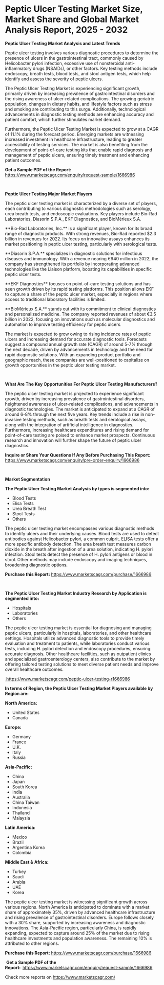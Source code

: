<p><h1>Peptic Ulcer Testing Market Size, Market Share and Global Market Analysis Report, 2025 - 2032</h1></p><p><strong>Peptic Ulcer Testing Market Analysis and Latest Trends</strong></p>
<p><p>Peptic ulcer testing involves various diagnostic procedures to determine the presence of ulcers in the gastrointestinal tract, commonly caused by Helicobacter pylori infection, excessive use of nonsteroidal anti-inflammatory drugs (NSAIDs), or other factors. Key testing methods include endoscopy, breath tests, blood tests, and stool antigen tests, which help identify and assess the severity of peptic ulcers.</p><p>The Peptic Ulcer Testing Market is experiencing significant growth, primarily driven by increasing prevalence of gastrointestinal disorders and the rising awareness of ulcer-related complications. The growing geriatric population, changes in dietary habits, and lifestyle factors such as stress and smoking are contributing to this surge. Additionally, technological advancements in diagnostic testing methods are enhancing accuracy and patient comfort, which further stimulates market demand.</p><p>Furthermore, the Peptic Ulcer Testing Market is expected to grow at a CAGR of 11.1% during the forecast period. Emerging markets are witnessing increased investment in healthcare infrastructure, leading to greater accessibility of testing services. The market is also benefiting from the development of point-of-care testing kits that enable rapid diagnosis and management of peptic ulcers, ensuring timely treatment and enhancing patient outcomes.</p></p>
<p><strong>Get a Sample PDF of the Report:&nbsp;</strong> <a href="https://www.marketscagr.com/enquiry/request-sample/1666986?utm_campaign=3201&utm_medium=2&utm_source=Github&utm_content=ia&utm_term=06032025&utm_id=peptic-ulcer-testing">https://www.marketscagr.com/enquiry/request-sample/1666986</a></p>
<p>&nbsp;</p>
<p><strong>Peptic Ulcer Testing Major Market Players</strong></p>
<p><p>The peptic ulcer testing market is characterized by a diverse set of players, each contributing to various diagnostic methodologies such as serology, urea breath tests, and endoscopic evaluations. Key players include Bio-Rad Laboratories, Diasorin S.P.A., EKF Diagnostics, and BioMérieux S.A. </p><p>**Bio-Rad Laboratories, Inc.** is a significant player, known for its broad range of diagnostic products. With strong revenues, Bio-Rad reported $2.3 billion in revenues for 2022. Its focus on innovative assays enhances its market positioning in peptic ulcer testing, particularly with serological tests.</p><p>**Diasorin S.P.A.** specializes in diagnostic solutions for infectious diseases and immunology. With a revenue nearing €940 million in 2022, the company has strengthened its portfolio by incorporating advanced technologies like the Liaison platform, boosting its capabilities in specific peptic ulcer tests.</p><p>**EKF Diagnostics** focuses on point-of-care testing solutions and has seen growth driven by its rapid testing platforms. This position allows EKF to capture a share of the peptic ulcer market, especially in regions where access to traditional laboratory facilities is limited.</p><p>**BioMérieux S.A.** stands out with its commitment to clinical diagnostics and personalized medicine. The company reported revenues of about €3.5 billion in 2022, focusing on innovations such as molecular diagnostics and automation to improve testing efficiency for peptic ulcers.</p><p>The market is expected to grow owing to rising incidence rates of peptic ulcers and increasing demand for accurate diagnostic tools. Forecasts suggest a compound annual growth rate (CAGR) of around 5-7% through the next decade, driven by advancements in technology and the need for rapid diagnostic solutions. With an expanding product portfolio and geographic reach, these companies are well-positioned to capitalize on growth opportunities in the peptic ulcer testing market.</p></p>
<p>&nbsp;</p>
<p><strong>What Are The Key Opportunities For Peptic Ulcer Testing Manufacturers?</strong></p>
<p><p>The peptic ulcer testing market is projected to experience significant growth, driven by increasing prevalence of gastrointestinal disorders, heightened awareness of ulcer-related complications, and advancements in diagnostic technologies. The market is anticipated to expand at a CAGR of around 6-8% through the next five years. Key trends include a rise in non-invasive testing methods, such as breath tests and serological assays, along with the integration of artificial intelligence in diagnostics. Furthermore, increasing healthcare expenditures and rising demand for point-of-care testing are poised to enhance market prospects. Continuous research and innovation will further shape the future of peptic ulcer diagnostics.</p></p>
<p><strong>Inquire or Share Your Questions If Any Before Purchasing This Report:</strong> <a href="https://www.marketscagr.com/enquiry/pre-order-enquiry/1666986?utm_campaign=3201&utm_medium=2&utm_source=Github&utm_content=ia&utm_term=06032025&utm_id=peptic-ulcer-testing">https://www.marketscagr.com/enquiry/pre-order-enquiry/1666986</a></p>
<p>&nbsp;</p>
<p><strong>Market Segmentation</strong></p>
<p><strong>The Peptic Ulcer Testing Market Analysis by types is segmented into:</strong></p>
<p><ul><li>Blood Tests</li><li>Elisa Tests</li><li>Urea Breath Test</li><li>Stool Tests</li><li>Others</li></ul></p>
<p><p>The peptic ulcer testing market encompasses various diagnostic methods to identify ulcers and their underlying causes. Blood tests are used to detect antibodies against Helicobacter pylori, a common culprit. ELISA tests offer a more specific antibody detection. The urea breath test measures carbon dioxide in the breath after ingestion of a urea solution, indicating H. pylori infection. Stool tests detect the presence of H. pylori antigens or blood in stool. Other methods may include endoscopy and imaging techniques, broadening diagnostic options.</p></p>
<p><strong>Purchase this Report:&nbsp;</strong><a href="https://www.marketscagr.com/purchase/1666986?utm_campaign=3201&utm_medium=2&utm_source=Github&utm_content=ia&utm_term=06032025&utm_id=peptic-ulcer-testing">https://www.marketscagr.com/purchase/1666986</a></p>
<p>&nbsp;</p>
<p><strong>The Peptic Ulcer Testing Market Industry Research by Application is segmented into:</strong></p>
<p><ul><li>Hospitals</li><li>Laboratories</li><li>Others</li></ul></p>
<p><p>The peptic ulcer testing market is essential for diagnosing and managing peptic ulcers, particularly in hospitals, laboratories, and other healthcare settings. Hospitals utilize advanced diagnostic tools to provide timely evaluation and treatment to patients, while laboratories conduct various tests, including H. pylori detection and endoscopy procedures, ensuring accurate diagnosis. Other healthcare facilities, such as outpatient clinics and specialized gastroenterology centers, also contribute to the market by offering tailored testing solutions to meet diverse patient needs and improve overall healthcare outcomes.</p></p>
<p><a href="https://www.marketscagr.com/peptic-ulcer-testing-r1666986?utm_campaign=3201&utm_medium=2&utm_source=Github&utm_content=ia&utm_term=06032025&utm_id=peptic-ulcer-testing">&nbsp;https://www.marketscagr.com/peptic-ulcer-testing-r1666986</a></p>
<p><strong>In terms of Region, the Peptic Ulcer Testing Market Players available by Region are:</strong></p>
<p>
    <p> <strong> North America: </strong>
        <ul>
            <li>United States</li>
            <li>Canada</li>
        </ul>
        </p> 
    <p> <strong> Europe: </strong>
        <ul>
            <li>Germany</li>
            <li>France</li>
            <li>U.K.</li>
            <li>Italy</li>
            <li>Russia</li>
        </ul>
        </p> 
    <p> <strong> Asia-Pacific: </strong>
        <ul>
            <li>China</li>
            <li>Japan</li>
            <li>South Korea</li>
            <li>India</li>
            <li>Australia</li>
            <li>China Taiwan</li>
            <li>Indonesia</li>
            <li>Thailand</li>
            <li>Malaysia</li>
        </ul>
        </p> 
    <p> <strong> Latin America: </strong>
        <ul>
            <li>Mexico</li>
            <li>Brazil</li>
            <li>Argentina Korea</li>
            <li>Colombia</li>
        </ul>
        </p> 
    <p> <strong> Middle East & Africa: </strong>
        <ul>
            <li>Turkey</li>
            <li>Saudi</li>
            <li>Arabia</li>
            <li>UAE</li>
            <li>Korea</li>
        </ul>
    </p>
    </p>
<p><p>The peptic ulcer testing market is witnessing significant growth across various regions. North America is anticipated to dominate with a market share of approximately 35%, driven by advanced healthcare infrastructure and rising prevalence of gastrointestinal disorders. Europe follows closely with a 30% share, supported by increasing awareness and diagnostic innovations. The Asia-Pacific region, particularly China, is rapidly expanding, expected to capture around 25% of the market due to rising healthcare investments and population awareness. The remaining 10% is attributed to other regions.</p></p>
<p><strong>Purchase this Report: </strong><a href="https://www.marketscagr.com/purchase/1666986?utm_campaign=3201&utm_medium=2&utm_source=Github&utm_content=ia&utm_term=06032025&utm_id=peptic-ulcer-testing">https://www.marketscagr.com/purchase/1666986</a></p>
<p>&nbsp;<strong>Get a Sample PDF of the Report:&nbsp;&nbsp;</strong><a href="https://www.marketscagr.com/enquiry/request-sample/1666986?utm_campaign=3201&utm_medium=2&utm_source=Github&utm_content=ia&utm_term=06032025&utm_id=peptic-ulcer-testing">https://www.marketscagr.com/enquiry/request-sample/1666986</a></p>
<p><strong></strong></p>
<p>Check more reports on <a href="https://www.marketscagr.com/?utm_campaign=3201&utm_medium=2&utm_source=Github&utm_content=ia&utm_term=06032025&utm_id=peptic-ulcer-testing">https://www.marketscagr.com/</a></p>